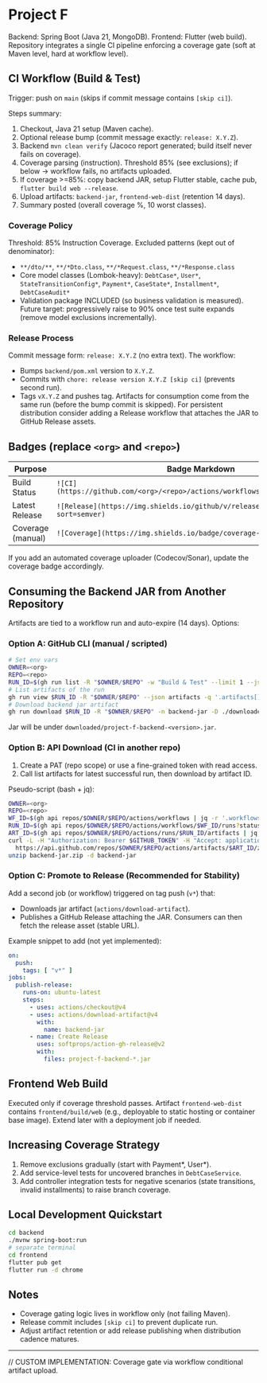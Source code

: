# Project F

Backend: Spring Boot (Java 21, MongoDB). Frontend: Flutter (web build). Repository integrates a single CI pipeline enforcing a coverage gate (soft at Maven level, hard at workflow level).

## CI Workflow (Build & Test)
Trigger: push on `main` (skips if commit message contains `[skip ci]`).

Steps summary:
1. Checkout, Java 21 setup (Maven cache).
2. Optional release bump (commit message exactly: `release: X.Y.Z`).
3. Backend `mvn clean verify` (Jacoco report generated; build itself never fails on coverage).
4. Coverage parsing (instruction). Threshold 85% (see exclusions); if below → workflow fails, no artifacts uploaded.
5. If coverage >=85%: copy backend JAR, setup Flutter stable, cache pub, `flutter build web --release`.
6. Upload artifacts: `backend-jar`, `frontend-web-dist` (retention 14 days).
7. Summary posted (overall coverage %, 10 worst classes).

### Coverage Policy
Threshold: 85% Instruction Coverage.
Excluded patterns (kept out of denominator):
- `**/dto/**`, `**/*Dto.class`, `**/*Request.class`, `**/*Response.class`
- Core model classes (Lombok-heavy): `DebtCase*`, `User*`, `StateTransitionConfig*`, `Payment*`, `CaseState*`, `Installment*`, `DebtCaseAudit*`
- Validation package INCLUDED (so business validation is measured).
Future target: progressively raise to 90% once test suite expands (remove model exclusions incrementally).

### Release Process
Commit message form: `release: X.Y.Z` (no extra text). The workflow:
- Bumps `backend/pom.xml` version to `X.Y.Z`.
- Commits with `chore: release version X.Y.Z [skip ci]` (prevents second run).
- Tags `vX.Y.Z` and pushes tag.
Artifacts for consumption come from the same run (before the bump commit is skipped). For persistent distribution consider adding a Release workflow that attaches the JAR to GitHub Release assets.

## Badges (replace `<org>` and `<repo>`)
| Purpose | Badge Markdown |
|---------|----------------|
| Build Status | `![CI](https://github.com/<org>/<repo>/actions/workflows/build.yml/badge.svg)` |
| Latest Release | `![Release](https://img.shields.io/github/v/release/<org>/<repo>?sort=semver)` |
| Coverage (manual) | `![Coverage](https://img.shields.io/badge/coverage-≥85%25-blue)` |

If you add an automated coverage uploader (Codecov/Sonar), update the coverage badge accordingly.

## Consuming the Backend JAR from Another Repository
Artifacts are tied to a workflow run and auto-expire (14 days). Options:

### Option A: GitHub CLI (manual / scripted)
```bash
# Set env vars
OWNER=<org>
REPO=<repo>
RUN_ID=$(gh run list -R "$OWNER/$REPO" -w "Build & Test" --limit 1 --json databaseId -q '.[0].databaseId')
# List artifacts of the run
gh run view $RUN_ID -R "$OWNER/$REPO" --json artifacts -q '.artifacts[] | [.name, .sizeInBytes]'
# Download backend jar artifact
gh run download $RUN_ID -R "$OWNER/$REPO" -n backend-jar -D ./downloaded
```
Jar will be under `downloaded/project-f-backend-<version>.jar`.

### Option B: API Download (CI in another repo)
1. Create a PAT (repo scope) or use a fine-grained token with read access.
2. Call list artifacts for latest successful run, then download by artifact ID.

Pseudo-script (bash + jq):
```bash
OWNER=<org>
REPO=<repo>
WF_ID=$(gh api repos/$OWNER/$REPO/actions/workflows | jq -r '.workflows[] | select(.name=="Build & Test") | .id')
RUN_ID=$(gh api repos/$OWNER/$REPO/actions/workflows/$WF_ID/runs?status=success | jq -r '.workflow_runs[0].id')
ART_ID=$(gh api repos/$OWNER/$REPO/actions/runs/$RUN_ID/artifacts | jq -r '.artifacts[] | select(.name=="backend-jar") | .id')
curl -L -H "Authorization: Bearer $GITHUB_TOKEN" -H "Accept: application/vnd.github+json" \
  https://api.github.com/repos/$OWNER/$REPO/actions/artifacts/$ART_ID/zip > backend-jar.zip
unzip backend-jar.zip -d backend-jar
```

### Option C: Promote to Release (Recommended for Stability)
Add a second job (or workflow) triggered on tag push (`v*`) that:
- Downloads jar artifact (`actions/download-artifact`).
- Publishes a GitHub Release attaching the JAR. Consumers can then fetch the release asset (stable URL).

Example snippet to add (not yet implemented):
```yaml
on:
  push:
    tags: [ "v*" ]
jobs:
  publish-release:
    runs-on: ubuntu-latest
    steps:
      - uses: actions/checkout@v4
      - uses: actions/download-artifact@v4
        with:
          name: backend-jar
      - name: Create Release
        uses: softprops/action-gh-release@v2
        with:
          files: project-f-backend-*.jar
```

## Frontend Web Build
Executed only if coverage threshold passes. Artifact `frontend-web-dist` contains `frontend/build/web` (e.g., deployable to static hosting or container base image). Extend later with a deployment job if needed.

## Increasing Coverage Strategy
1. Remove exclusions gradually (start with Payment*, User*).  
2. Add service-level tests for uncovered branches in `DebtCaseService`.  
3. Add controller integration tests for negative scenarios (state transitions, invalid installments) to raise branch coverage.

## Local Development Quickstart
```bash
cd backend
./mvnw spring-boot:run
# separate terminal
cd frontend
flutter pub get
flutter run -d chrome
```

## Notes
- Coverage gating logic lives in workflow only (not failing Maven).  
- Release commit includes `[skip ci]` to prevent duplicate run.  
- Adjust artifact retention or add release publishing when distribution cadence matures.

---
// CUSTOM IMPLEMENTATION: Coverage gate via workflow conditional artifact upload.

